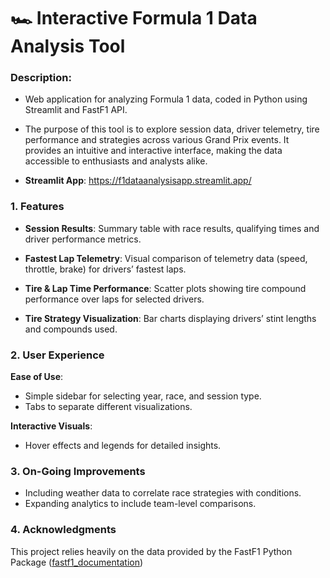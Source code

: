 # 🏎️ Interactive Formula 1 Data Analysis Tool

### Description:

- Web application for analyzing Formula 1 data, coded in Python using Streamlit and FastF1 API.

- The purpose of this tool is to explore session data, driver telemetry, tire performance and strategies across various Grand Prix events. It provides an intuitive and interactive interface, making the data accessible to enthusiasts and analysts alike.

- **Streamlit App**: https://f1dataanalysisapp.streamlit.app/

### 1. Features

- **Session Results**: Summary table with race results, qualifying times and driver performance metrics.

- **Fastest Lap Telemetry**: Visual comparison of telemetry data (speed, throttle, brake) for drivers’ fastest laps.

- **Tire & Lap Time Performance**: Scatter plots showing tire compound performance over laps for selected drivers.

- **Tire Strategy Visualization**: Bar charts displaying drivers’ stint lengths and compounds used.

### 2. User Experience
**Ease of Use**:
-  Simple sidebar for selecting year, race, and session type.
- Tabs to separate different visualizations.

**Interactive Visuals**:
- Hover effects and legends for detailed insights.

### 3. On-Going Improvements

-  Including weather data to correlate race strategies with conditions.
-  Expanding analytics to include team-level comparisons.

### 4. Acknowledgments

This project relies heavily on the data provided by the FastF1 Python Package ([fastf1_documentation](https://docs.fastf1.dev/))
